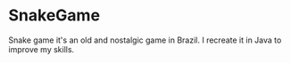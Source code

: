 # SnakeGame
Snake game it's an old and nostalgic game in Brazil. I recreate it in Java to improve my skills.
